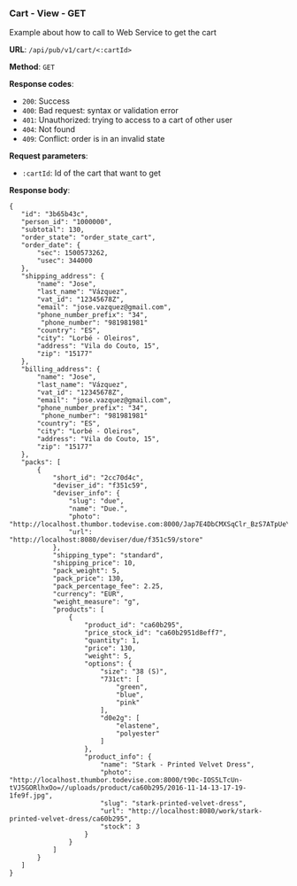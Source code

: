 ### Cart - View - GET

Example about how to call to Web Service to get the cart

**URL**: `/api/pub/v1/cart/<:cartId>`

**Method**: `GET`

**Response codes**:
* `200`: Success
* `400`: Bad request: syntax or validation error
* `401`: Unauthorized: trying to access to a cart of other user
* `404`: Not found
* `409`: Conflict: order is in an invalid state

**Request parameters**:
* `:cartId`: Id of the cart that want to get


**Response body**:

```
{
   "id": "3b65b43c",
   "person_id": "1000000",
   "subtotal": 130,
   "order_state": "order_state_cart",
   "order_date": {
	   "sec": 1500573262,
	   "usec": 344000
   },
   "shipping_address": {
	   "name": "Jose",
	   "last_name": "Vázquez",
	   "vat_id": "12345678Z",
	   "email": "jose.vazquez@gmail.com",
	   "phone_number_prefix": "34",
		"phone_number": "981981981"
	   "country": "ES",
	   "city": "Lorbé - Oleiros",
	   "address": "Vila do Couto, 15",
	   "zip": "15177"
   },
   "billing_address": {
	   "name": "Jose",
	   "last_name": "Vázquez",
	   "vat_id": "12345678Z",
	   "email": "jose.vazquez@gmail.com",
	   "phone_number_prefix": "34",
		"phone_number": "981981981"
	   "country": "ES",
	   "city": "Lorbé - Oleiros",
	   "address": "Vila do Couto, 15",
	   "zip": "15177"
   },
   "packs": [
	   {
		   "short_id": "2cc70d4c",
		   "deviser_id": "f351c59",
		   "deviser_info": {
			   "slug": "due",
			   "name": "Due.",
			   "photo": "http://localhost.thumbor.todevise.com:8000/Jap7E4DbCMXSqClr_BzS7ATpUeY=/128x0//uploads/deviser/f351c59/profile.57d290158ea58.png",
			   "url": "http://localhost:8080/deviser/due/f351c59/store"
		   },
		   "shipping_type": "standard",
		   "shipping_price": 10,
		   "pack_weight": 5,
		   "pack_price": 130,
		   "pack_percentage_fee": 2.25,
		   "currency": "EUR",
		   "weight_measure": "g",
		   "products": [
			   {
				   "product_id": "ca60b295",
				   "price_stock_id": "ca60b2951d8eff7",
				   "quantity": 1,
				   "price": 130,
				   "weight": 5,
				   "options": {
					   "size": "38 (S)",
					   "731ct": [
						   "green",
						   "blue",
						   "pink"
					   ],
					   "d0e2g": [
						   "elastene",
						   "polyester"
					   ]
				   },
				   "product_info": {
					   "name": "Stark - Printed Velvet Dress",
					   "photo": "http://localhost.thumbor.todevise.com:8000/t90c-IOS5LTcUn-tVJ5GORlhxOo=//uploads/product/ca60b295/2016-11-14-13-17-19-1fe9f.jpg",
					   "slug": "stark-printed-velvet-dress",
					   "url": "http://localhost:8080/work/stark-printed-velvet-dress/ca60b295",
					   "stock": 3
				   }
			   }
		   ]
	   }
   ]
}
```